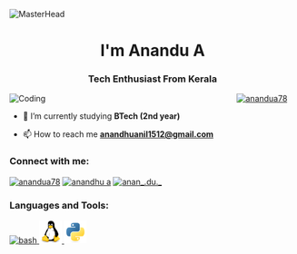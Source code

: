 ![MasterHead](https://pbs.twimg.com/profile_banners/1477835236474068999/1642626101/1500x500)
<h1 align="center">I'm Anandu A</h1>
<h3 align="center">Tech Enthusiast From Kerala</h3>
<img align="left" alt="Coding" width="400" src="https://www.themasterpicks.com/wp-content/uploads/2020/04/22b22287602523.5dbd29081561d.gif">

<p align="left"> <a href="https://twitter.com/anandua78" target="blank"><img src="https://img.shields.io/twitter/follow/anandua78?logo=twitter&style=for-the-badge" alt="anandua78" /></a> </p>

- 🔭 I’m currently studying **BTech (2nd year)**

- 📫 How to reach me **anandhuanil1512@gmail.com**

<h3 align="left">Connect with me:</h3>
<p align="left">
<a href="https://twitter.com/anandua78" target="blank"><img align="center" src="https://raw.githubusercontent.com/rahuldkjain/github-profile-readme-generator/master/src/images/icons/Social/twitter.svg" alt="anandua78" height="30" width="40" /></a>
<a href="https://linkedin.com/in/anandhu-a-48a14423a" target="blank"><img align="center" src="https://raw.githubusercontent.com/rahuldkjain/github-profile-readme-generator/master/src/images/icons/Social/linked-in-alt.svg" alt="anandhu a" height="30" width="40" /></a>
<a href="https://instagram.com/anan_.du._" target="blank"><img align="center" src="https://raw.githubusercontent.com/rahuldkjain/github-profile-readme-generator/master/src/images/icons/Social/instagram.svg" alt="anan_.du._" height="30" width="40" /></a>
</p>

<h3 align="left">Languages and Tools:</h3>
<p align="left"> <a href="https://www.gnu.org/software/bash/" target="_blank" rel="noreferrer"> <img src="https://www.vectorlogo.zone/logos/gnu_bash/gnu_bash-icon.svg" alt="bash" width="40" height="40"/> </a> <a href="https://www.linux.org/" target="_blank" rel="noreferrer"> <img src="https://raw.githubusercontent.com/devicons/devicon/master/icons/linux/linux-original.svg" alt="linux" width="40" height="40"/> </a> <a href="https://www.python.org" target="_blank" rel="noreferrer"> <img src="https://raw.githubusercontent.com/devicons/devicon/master/icons/python/python-original.svg" alt="python" width="40" height="40"/> </a> </p>
